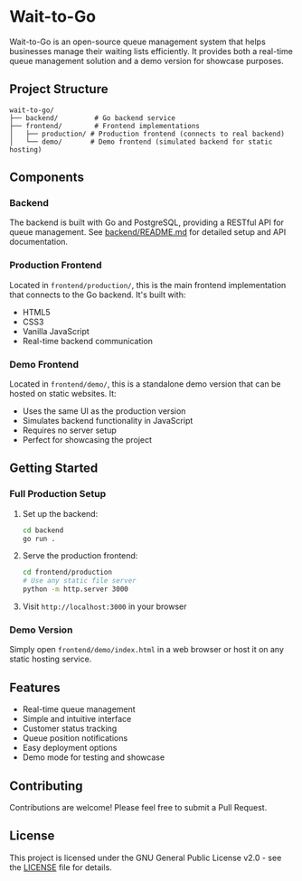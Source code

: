# Wait-to-Go

Wait-to-Go is an open-source queue management system that helps businesses manage their waiting lists efficiently. It provides both a real-time queue management solution and a demo version for showcase purposes.

## Project Structure

```
wait-to-go/
├── backend/         # Go backend service
├── frontend/        # Frontend implementations
│   ├── production/ # Production frontend (connects to real backend)
│   └── demo/       # Demo frontend (simulated backend for static hosting)
```

## Components

### Backend

The backend is built with Go and PostgreSQL, providing a RESTful API for queue management. See [backend/README.md](backend/README.md) for detailed setup and API documentation.

### Production Frontend

Located in `frontend/production/`, this is the main frontend implementation that connects to the Go backend. It's built with:
- HTML5
- CSS3
- Vanilla JavaScript
- Real-time backend communication

### Demo Frontend

Located in `frontend/demo/`, this is a standalone demo version that can be hosted on static websites. It:
- Uses the same UI as the production version
- Simulates backend functionality in JavaScript
- Requires no server setup
- Perfect for showcasing the project

## Getting Started

### Full Production Setup

1. Set up the backend:
   ```bash
   cd backend
   go run .
   ```

2. Serve the production frontend:
   ```bash
   cd frontend/production
   # Use any static file server
   python -m http.server 3000
   ```

3. Visit `http://localhost:3000` in your browser

### Demo Version

Simply open `frontend/demo/index.html` in a web browser or host it on any static hosting service.

## Features

- Real-time queue management
- Simple and intuitive interface
- Customer status tracking
- Queue position notifications
- Easy deployment options
- Demo mode for testing and showcase

## Contributing

Contributions are welcome! Please feel free to submit a Pull Request.

## License

This project is licensed under the GNU General Public License v2.0 - see the [LICENSE](LICENSE) file for details.
